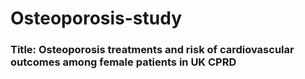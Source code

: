 # Osteoporosis-study

### Title: Osteoporosis treatments and risk of cardiovascular outcomes among female patients in UK CPRD
